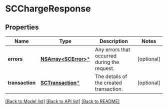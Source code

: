 # SCChargeResponse

## Properties
Name | Type | Description | Notes
------------ | ------------- | ------------- | -------------
**errors** | [**NSArray&lt;SCError&gt;***](SCError.md) | Any errors that occurred during the request. | [optional] 
**transaction** | [**SCTransaction***](SCTransaction.md) | The details of the created transaction. | [optional] 

[[Back to Model list]](../README.md#documentation-for-models) [[Back to API list]](../README.md#documentation-for-api-endpoints) [[Back to README]](../README.md)


